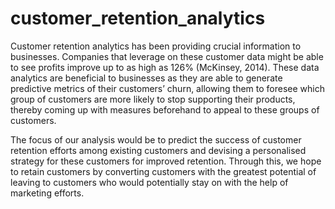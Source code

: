 # customer_retention_analytics

Customer retention analytics has been providing crucial information to businesses. Companies that leverage on these customer data might be able to see profits improve up to as high as 126% (McKinsey, 2014). These data analytics are beneficial to businesses as they are able to generate predictive metrics of their customers’ churn, allowing them to foresee which group of customers are more likely to stop supporting their products, thereby coming up with measures beforehand to appeal to these groups of customers.

The focus of our analysis would be to predict the success of customer retention efforts among existing customers and devising a personalised strategy for these customers for improved retention. Through this, we hope to retain customers by converting customers with the greatest potential of leaving to customers who would potentially stay on with the help of marketing efforts. 
